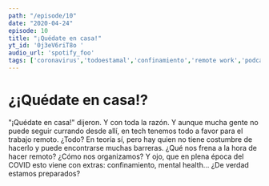 ```yaml
---
path: "/episode/10"
date: "2020-04-24"
episode: 10
title: "¡Quédate en casa!"
yt_id: '0j3eV6riT8o '
audio_url: 'spotify_foo'
tags: ['coronavirus','todoestamal','confinamiento','remote work','podcast']
---
```

# ¿¡Quédate en casa!?

"¡Quédate en casa!" dijeron. Y con toda la razón. Y aunque mucha gente no puede seguir currando desde allí, en tech tenemos todo a favor para el trabajo remoto. ¿Todo? En teoría sí, pero hay quien no tiene costumbre de hacerlo y puede encontrarse muchas barreras. ¿Qué nos frena a la hora de hacer remoto? ¿Cómo nos organizamos? Y ojo, que en plena época del COVID esto viene con extras: confinamiento, mental health… ¿De verdad estamos preparados?
